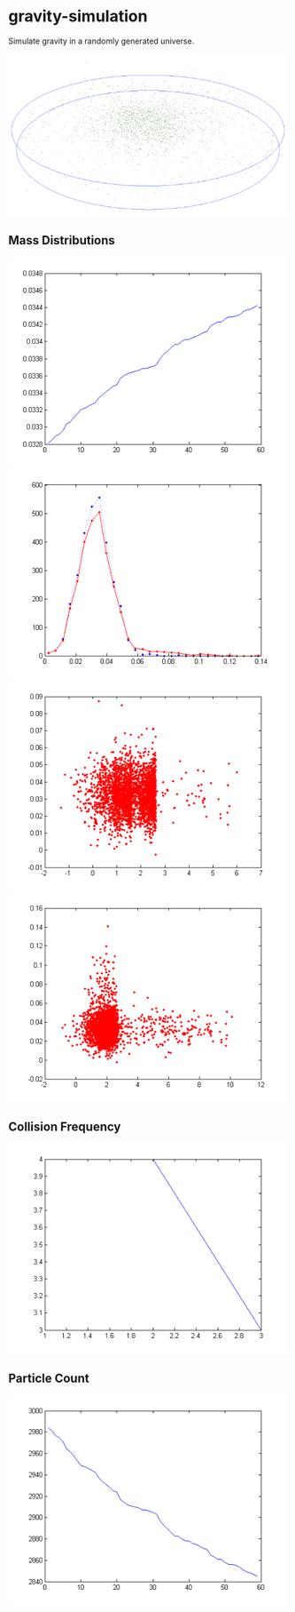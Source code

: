 gravity-simulation
==================

Simulate gravity in a randomly generated universe.

![](results/screenshot.png)

## Mass Distributions

![average mass](results/averagemass.png)
![mass distribution](results/massdistribution.png)
![mass distribution](results/massdistribution1.png)
![mass distribution](results/massdistribution2.png)

## Collision Frequency
![collision frequency](results/collisionfreq.png)

## Particle Count
![particle count](results/particlecount.png)
